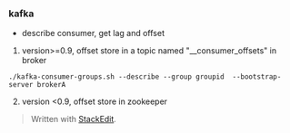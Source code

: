 ### kafka
* describe consumer, get lag and offset
1. version>=0.9, offset store in a topic named "__consumer_offsets" in broker

```
./kafka-consumer-groups.sh --describe --group groupid  --bootstrap-server brokerA
```

2. version <0.9, offset store in zookeeper




> Written with [StackEdit](https://stackedit.io/).
<!--stackedit_data:
eyJoaXN0b3J5IjpbLTEwNDA3Njk3MiwtMzU0MzM4MTE4XX0=
-->